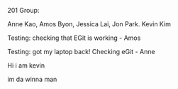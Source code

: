 201 Group: 

Anne Kao, 
Amos Byon, 
Jessica Lai,
Jon Park.
Kevin Kim 

Testing: checking that EGit is working - Amos

Testing: got my laptop back! Checking eGit - Anne

Hi i am kevin

im da winna man